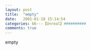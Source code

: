 ```yaml
---
layout: post
title:  "empty"
date:   2001-01-10 15:14:54
categories: b6---【Unreal】##########
comments: true
---
```

empty
